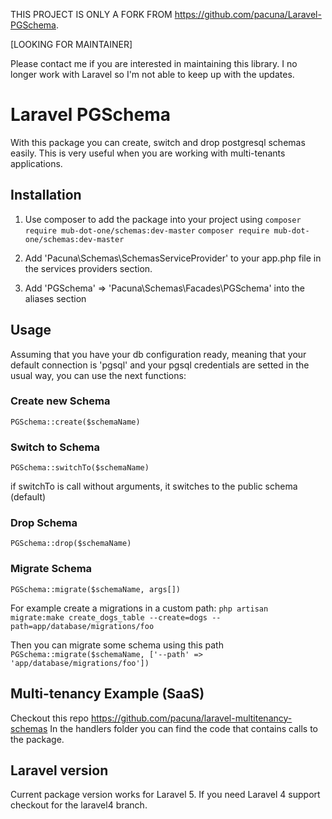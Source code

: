 THIS PROJECT IS ONLY A FORK FROM https://github.com/pacuna/Laravel-PGSchema.

[LOOKING FOR MAINTAINER]

Please contact me if you are interested in maintaining this library. I no longer work with Laravel so I'm not able to keep up with the updates.

# Laravel PGSchema

With this package you can create, switch and drop postgresql schemas
easily. This is very useful when you are working with multi-tenants
applications.

## Installation

1. Use composer to add the package into your project
using
`composer require mub-dot-one/schemas:dev-master`
`composer require mub-dot-one/schemas:dev-master`

2. Add 'Pacuna\Schemas\SchemasServiceProvider' to your app.php file in the
services providers section.
3. Add 'PGSchema' => 'Pacuna\Schemas\Facades\PGSchema' into the aliases
section

## Usage

Assuming that you have your db configuration ready, meaning that
your default connection is 'pgsql' and your pgsql credentials
are setted in the usual way, you can use the next functions:

### Create new Schema

`PGSchema::create($schemaName)`

### Switch to Schema

`PGSchema::switchTo($schemaName)`

if switchTo is call without arguments, it switches to the public
schema (default)

### Drop Schema

`PGSchema::drop($schemaName)`

### Migrate Schema

`PGSchema::migrate($schemaName, args[])`

For example create a migrations in a custom path:
`php artisan migrate:make create_dogs_table --create=dogs --path=app/database/migrations/foo`

Then you can migrate some schema using this path
`PGSchema::migrate($schemaName, ['--path' => 'app/database/migrations/foo'])`

## Multi-tenancy Example (SaaS)

Checkout this repo https://github.com/pacuna/laravel-multitenancy-schemas
In the handlers folder you can find the code that contains calls to
the package.


## Laravel version

Current package version works for Laravel 5. If you need Laravel 4 support checkout for the laravel4 branch.
